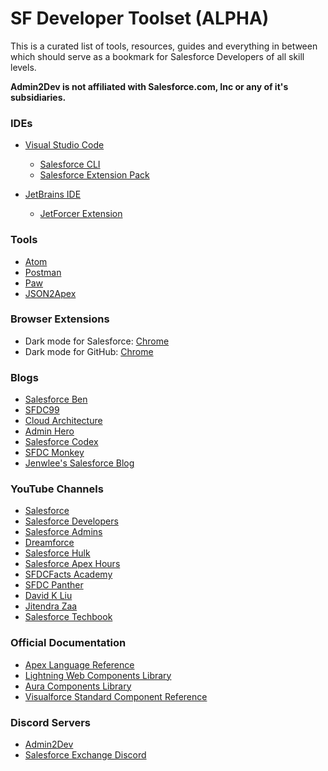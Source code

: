 # SF Developer Toolset (ALPHA)

This is a curated list of tools, resources, guides and everything in between which should serve as a bookmark for Salesforce Developers of all skill levels.

**Admin2Dev is not affiliated with Salesforce.com, Inc or any of it's subsidiaries.**

### IDEs
- [Visual Studio Code](http://visualstudio.microsoft.com)
  - [Salesforce CLI](https://developer.salesforce.com/tools/sfdxcli)
  - [Salesforce Extension Pack](https://marketplace.visualstudio.com/items?itemName=salesforce.salesforcedx-vscode)

- [JetBrains IDE](https://jetbrains.com)
  - [JetForcer Extension](https://jetforcer.com)

### Tools
- [Atom](https://atom.io/)
- [Postman](https://postman.com)
- [Paw](https://paw.cloud)
- [JSON2Apex](https://json2apex.herokuapp.com)

### Browser Extensions
- Dark mode for Salesforce: [Chrome](https://chrome.google.com/webstore/detail/dark-mode-for-salesforce/dfhaknkfkemfajjhmkikhhaiafkhphak?hl=en)
- Dark mode for GitHub: [Chrome](https://chrome.google.com/webstore/detail/github-dark-theme/odkdlljoangmamjilkamahebpkgpeacp)

### Blogs
- [Salesforce Ben](https://salesforceben.com)
- [SFDC99](https://sfdc99.com)
- [Cloud Architecture](https://radnip.com)
- [Admin Hero](https://adminhero.com)
- [Salesforce Codex](https://salesforcecodex.com)
- [SFDC Monkey](https://sfdcmonkey.com)
- [Jenwlee's Salesforce Blog](https://jenwlee.com)

### YouTube Channels
- [Salesforce](https://www.youtube.com/user/salesforce)
- [Salesforce Developers](https://www.youtube.com/channel/UCKORm8sxh3cheBpqs0akkhg)
- [Salesforce Admins](https://www.youtube.com/channel/UCJZ40ShB_oLStzaYT4m9WWQ)
- [Dreamforce](https://www.youtube.com/user/dreamforce)
- [Salesforce Hulk](https://www.youtube.com/channel/UCTzF0VQiCXsZ_41fjVuX7UA)
- [Salesforce Apex Hours](https://www.youtube.com/channel/UChTdRj6YfwqhR_WEFepkcJw)
- [SFDCFacts Academy](https://www.youtube.com/channel/UCMjPIPV4-WfywFcCkXnHr6w)
- [SFDC Panther](https://www.youtube.com/channel/UC85z5G-wN1wthMNTOrmErBg)
- [David K Liu](https://www.youtube.com/channel/UCE0ksmKZh8kp5ZSJmWKy_hw)
- [Jitendra Zaa](https://www.youtube.com/channel/UCbhMqw4JGvDMj9sd8z77jug)
- [Salesforce Techbook](https://www.youtube.com/channel/UCipDch4PvPqm0uY4SK7mi1A)
<!-- - [Admin2Dev](): We are not there yet, but soon &tm; -->

### Official Documentation
- [Apex Language Reference](https://developer.salesforce.com/docs/atlas.en-us.apexcode.meta/apexcode/apex_reference.htm)
- [Lightning Web Components Library](https://developer.salesforce.com/docs/component-library/overview/components)
- [Aura Components Library](https://developer.salesforce.com/docs/component-library/overview/components)
- [Visualforce Standard Component Reference](https://developer.salesforce.com/docs/atlas.en-us.pages.meta/pages/pages_compref.htm)

### Discord Servers
- [Admin2Dev](https://discord.gg/5ndr5F8)
- [Salesforce Exchange Discord](https://discord.gg/6eQFVUv)
